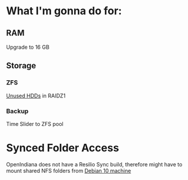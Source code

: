 # What I'm gonna do for:

## RAM

Upgrade to 16 GB

## Storage

### ZFS

[Unused HDDs](https://github.com/jdrch/Hardware/blob/master/Unused.md#35-in) in RAIDZ1

### Backup

Time Slider to ZFS pool

# Synced Folder Access

OpenIndiana does not have a Resilio Sync build, therefore might have to mount shared NFS folders from [Debian 10 machine](https://github.com/jdrch/Hardware/blob/master/Dell%20OptiPlex%20390-1%20SFF.md)